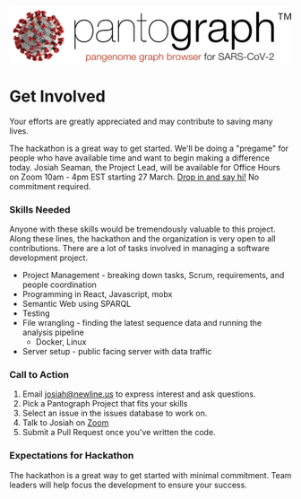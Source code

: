 ![](img/pantograph.png)

# Get Involved
Your efforts are greatly appreciated and may contribute to saving many lives.

The hackathon is a great way to get started. We'll be doing a "pregame" for people who have available time and want to begin making a difference today.
Josiah Seaman, the Project Lead, will be available for Office Hours on Zoom 10am - 4pm EST starting 27 March.
[Drop in and say hi!](https://zoom.us/j/9703818860) No commitment required.  


### Skills Needed

Anyone with these skills would be tremendously valuable to this project. Along these lines, the hackathon and the organization is very open to all contributions. There are a lot of tasks involved in managing a software development project.

* Project Management - breaking down tasks, Scrum, requirements, and people coordination
* Programming in React, Javascript, mobx
* Semantic Web using SPARQL
* Testing
* File wrangling - finding the latest sequence data and running the analysis pipeline
    * Docker, Linux
* Server setup - public facing server with data traffic  


### Call to Action
1. Email josiah@newline.us to express interest and ask questions.
2. Pick a Pantograph Project that fits your skills
3. Select an issue in the issues database to work on. 
4. Talk to Josiah on [Zoom](https://zoom.us/j/9703818860)
5. Submit a Pull Request once you've written the code.

### Expectations for Hackathon

The hackathon is a great way to get started with minimal commitment. Team leaders will help focus the development to ensure your success.

